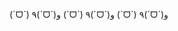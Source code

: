 <!-- ### Hi there 👋 -->
(ˊᗜˋ)
٩(ˊᗜˋ)و
(ˊᗜˋ)
٩(ˊᗜˋ)و
(ˊᗜˋ)
٩(ˊᗜˋ)و


<!--
**anminjoo/anminjoo** is a ✨ _special_ ✨ repository because its `README.md` (this file) appears on your GitHub profile.

Here are some ideas to get you started:

- 🔭 I’m currently working on ...
- 🌱 I’m currently learning ...
- 👯 I’m looking to collaborate on ...
- 🤔 I’m looking for help with ...
- 💬 Ask me about ...
- 📫 How to reach me: ...
- 😄 Pronouns: ...
- ⚡ Fun fact: ...
-->
